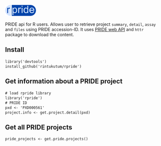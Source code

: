 # <img src="https://github.com/rintukutum/r-pack-logo/blob/master/logo/rpride-blue-600dpi.png" height="36" align="middle">
PRIDE api for R users. Allows user to retrieve project `summary`, `detail`, `assay` and `files` using PRIDE accession-ID.  It uses [PRIDE web API](https://www.ebi.ac.uk/pride/ws/archive/) and `httr` package to download the content.

## Install
```{R}
library('devtools')
install_github('rintukutum/rpride')
```

## Get information about a PRIDE project
```{R}
# load rpride library
library('rpride')
# PRIDE ID
pxd <- 'PXD000561'
project.info <- get.project.detail(pxd)
```

## Get all PRIDE projects
```{R}
pride_projects <- get.pride.projects()
```
